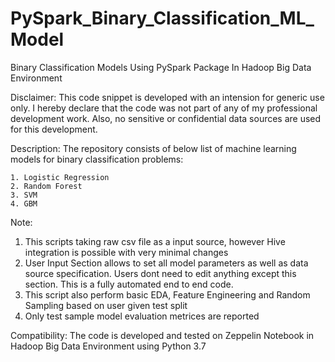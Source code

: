 # PySpark_Binary_Classification_ML_Model
Binary Classification Models Using PySpark Package In Hadoop Big Data Environment

Disclaimer: This code snippet is developed with an intension for generic use only. I hereby declare that the code was not part of any of my professional development work. Also, no sensitive or confidential data sources are used for this development.

Description: The repository consists of below list of machine learning models for binary classification problems:

	1. Logistic Regression
	2. Random Forest
	3. SVM
	4. GBM

Note:
1. This scripts taking raw csv file as a input source, however Hive integration is possible with very minimal changes 
2. User Input Section allows to set all model parameters as well as data source specification. Users dont need to edit anything except this    section. This is a fully automated end to end code.
3. This script also perform basic EDA, Feature Engineering and Random Sampling based on user given test split
4. Only test sample model evaluation metrices are reported

Compatibility: The code is developed and tested on Zeppelin Notebook in Hadoop Big Data Environment using Python 3.7

